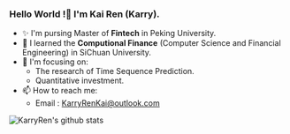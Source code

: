 ### Hello World !👋 I'm Kai Ren (Karry).


- ✨ I'm pursing Master of **Fintech** in Peking University.
- 🌱 I learned the **Computional Finance** (Computer Science and Financial Engineering) in SiChuan University.
- 🔭 I'm focusing on:
  - The research of Time Sequence Prediction.
  - Quantitative investment.
- 📫 How to reach me:
  - Email : KarryRenKai@outlook.com

<img align="center" src="https://github-readme-stats.vercel.app/api?username=KarryRen&show_icons=true&count_private=true" alt="KarryRen's github stats" />

